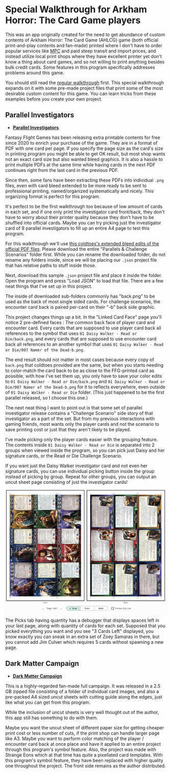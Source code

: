 # Special Walkthrough for Arkham Horror: The Card Game players

This was an app originally created for the need to get abundance of custom contents of Arkham Horror: The Card Game (AHLCG) game (both official print-and-play contents and fan-made) printed where I don't have to order popular services like [MPC](https://www.makeplayingcards.com) and paid steep transit and import prices, and instead utilize local print shops where they have excellent printer yet don't know a thing about card games, and so not willing to print anything besides bulk credit cards. Some features in this program specifically addresses problems around this game.

You should still read the [regular walkthrough](./walkthrough.md) first. This special walkthrough expands on it with some pre-made project files that print some of the most desirable custom content for this game. You can learn tricks from these examples before you create your own project.

## Parallel Investigators

- [**Parallel Investigators**](https://www.fantasyflightgames.com/en/news/2020/5/5/beyond-our-dimension/)

Fantasy Flight Games has been releasing extra printable contents for free since 2020 to enrich your purchase of the game. They are in a format of PDF with one card per page. If you specify the page size as the card's size in printing program you might be able to get OK result, but most shop wants not an exact card size but also wanted bleed graphics. It is also a hassle to print multiple PDFs at the same time while having cards in the next PDF continues right from the last card in the previous PDF.

Since then, some fans have been extracting these PDFs into individual `.png` files, even with card bleed extended to be more ready to be sent to professional printing, named/organized systematically and nicely. This organizing format is perfect for this program.

It's perfect to be the first walkthrough too because of low amount of cards in each set, and if one only print the investigator card front/back, they don't have to worry about their printer quality because they don't have to be shuffled into official cards. Maybe you can try picking just the investigator card of 9 parallel investigators to fill up an entire A4 page to test this program.

For this walkthrough we'll use [this coldtoes's extended bleed edits of the official PDF files](https://drive.google.com/drive/folders/1TmniKONBPpFztFcgtW4nFIOYw2QcHR2B?usp=share_link). Please download the entire "Parallels & Challenge Scenarios" folder first. While you can rename the downloaded folder, do not rename any folders inside, since we will be placing our `.json` project file that has relative paths to stuff inside those.

Next, download this sample `.json` project file and place it inside the folder. Open the program and press "Load JSON" to load that file. There are a few neat things that I've set up in this project.

The inside of downloaded sub-folders commonly has "back.png" to be used as the back of most single sided cards. For challenge scenarios, the encounter card back is paired per-card on their "-b" back side graphic.

This project changes things up a bit. In the "Linked Card Face" page you'll notice 2 pre-defined faces : The common back face of player card and encounter card. Every cards that are supposed to use player card back all references to the symbol that uses `01 Daisy Walker - Read or Die/back.png`, and every cards that are supposed to use encounter card back all references to an another symbol that uses `01 Daisy Walker - Read or Die/007 Namer of the Dead-b.png`.

The end result should not matter in most cases because every copy of `back.png` that coldtoes provided are the same, but when you starts needing to color-match the card back to be as close to the FFG-printed card as possible, with how I've set them up, you only have to save your color edits to `01 Daisy Walker - Read or Die/back.png` and `01 Daisy Walker - Read or Die/007 Namer of the Dead-b.png` for it to reflects everywhere, even outside of `01 Daisy Walker - Read or Die` folder. (This just happened to be the first parallel released, so I choose this one.)

The next neat thing I want to point out is that some set of parallel investigator release contains a "Challenge Scenario" side story of that investigator as a part of the set. But from my previous interactions with gaming friends, most wants only the player cards and not the scenario to save printing cost or just that they aren't likely to be played.

I've made picking only the player cards easier with the grouping feature. The contents inside `01 Daisy Walker - Read or Die` is separated into 2 groups when viewed inside the program, so you can pick just Daisy and her signature cards, or the Read or Die Challenge Scenario.

If you want just the Daisy Walker investigator card and not even her signature cards, you can use individual picking button inside the group instead of picking by group. Repeat for other groups, you can output an uncut sheet page consisting of just the investigator cards!

![Pick only investigator cards](image/ahlcg-only-investigators.png)

The Picks tab having quantity has a debugger that displays spaces left in your last page, along with quantity of cards for each set. Supposed that you picked everything you want and you see "3 Cards Left" displayed, you know exactly you can sneak in an extra set of Zoey Samaras in there, but you cannot add Jim Culver which requires 5 cards without spawning a new page.

## Dark Matter Campaign

- [**Dark Matter Campaign**](https://mysteriouschanting.wordpress.com/2020/10/17/dark-matter-campaign/)

This is a highly-regarded fan-made full campaign. It was released in a 2.5 GB zipped file consisting of a folder of individual card images, and also a pre-packed A4 sized uncut sheets with cutting guide along the edges, just like what you can get from this program.

While the inclusion of uncut sheets is very well thought out of the author, this app still has something to do with them.

Maybe you want the uncut sheet of different paper size for getting cheaper print cost or less number of cuts, if the print shop can handle larger page like A3. Maybe you want to perform color matching of the player / encounter card back at once place and have it applied to an entire project through this program's symbol feature. Also, the project was made with Strange Eons which at that time has quite a pixellated card templates. With this program's symbol feature, they have been replaced with higher quality one throughout the project. The front side remains as the author distributed.